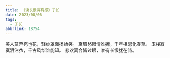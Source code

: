 ```yaml
---
title: 《读长恨诗有感》子长
date: 2023/08/06
tags:
  - 子长
abbrlink: 18754
---
```


美人莫弃宛也花，轻纱罩面扬娇笑。
黛眉愁眼情难掩，千年相思化春草。
玉楼寂寞泪沾衣，千古风华谁能知。
悲欢离合皆过眼，唯有长恨犹在诗。
